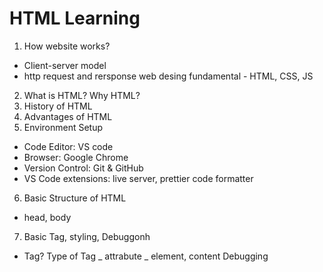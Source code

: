 # HTML Learning

1. How website works?
- Client-server model
- http request and rersponse
web desing fundamental - HTML, CSS, JS

2. What is HTML? Why HTML?
3. History of HTML
4. Advantages of HTML
5. Environment Setup
- Code Editor: VS code
- Browser: Google Chrome
- Version Control: Git & GitHub
- VS Code extensions: live server, prettier code formatter

6. Basic Structure of HTML
- head, body
7. Basic Tag, styling, Debuggonh
- Tag? Type of Tag
_ attrabute
_ element, content
Debugging
